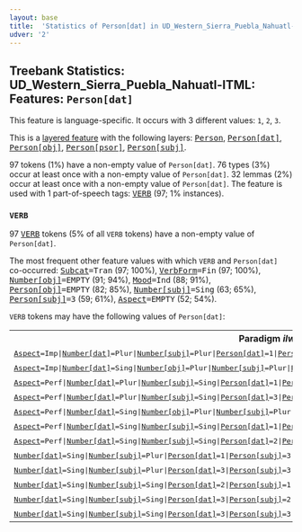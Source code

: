 ```yaml
---
layout: base
title:  'Statistics of Person[dat] in UD_Western_Sierra_Puebla_Nahuatl-ITML'
udver: '2'
---
```


## Treebank Statistics: UD_Western_Sierra_Puebla_Nahuatl-ITML: Features: `Person[dat]`

This feature is language-specific.
It occurs with 3 different values: `1`, `2`, `3`.

This is a <a href="../../u/overview/feat-layers.html">layered feature</a> with the following layers: <tt><a href="nhi_itml-feat-Person.html">Person</a></tt>, <tt><a href="nhi_itml-feat-Person-dat.html">Person[dat]</a></tt>, <tt><a href="nhi_itml-feat-Person-obj.html">Person[obj]</a></tt>, <tt><a href="nhi_itml-feat-Person-psor.html">Person[psor]</a></tt>, <tt><a href="nhi_itml-feat-Person-subj.html">Person[subj]</a></tt>.

97 tokens (1%) have a non-empty value of `Person[dat]`.
76 types (3%) occur at least once with a non-empty value of `Person[dat]`.
32 lemmas (2%) occur at least once with a non-empty value of `Person[dat]`.
The feature is used with 1 part-of-speech tags: <tt><a href="nhi_itml-pos-VERB.html">VERB</a></tt> (97; 1% instances).

### `VERB`

97 <tt><a href="nhi_itml-pos-VERB.html">VERB</a></tt> tokens (5% of all `VERB` tokens) have a non-empty value of `Person[dat]`.

The most frequent other feature values with which `VERB` and `Person[dat]` co-occurred: <tt><a href="nhi_itml-feat-Subcat.html">Subcat</a></tt><tt>=Tran</tt> (97; 100%), <tt><a href="nhi_itml-feat-VerbForm.html">VerbForm</a></tt><tt>=Fin</tt> (97; 100%), <tt><a href="nhi_itml-feat-Number-obj.html">Number[obj]</a></tt><tt>=EMPTY</tt> (91; 94%), <tt><a href="nhi_itml-feat-Mood.html">Mood</a></tt><tt>=Ind</tt> (88; 91%), <tt><a href="nhi_itml-feat-Person-obj.html">Person[obj]</a></tt><tt>=EMPTY</tt> (82; 85%), <tt><a href="nhi_itml-feat-Number-subj.html">Number[subj]</a></tt><tt>=Sing</tt> (63; 65%), <tt><a href="nhi_itml-feat-Person-subj.html">Person[subj]</a></tt><tt>=3</tt> (59; 61%), <tt><a href="nhi_itml-feat-Aspect.html">Aspect</a></tt><tt>=EMPTY</tt> (52; 54%).

`VERB` tokens may have the following values of `Person[dat]`:


<table>
  <tr><th>Paradigm <i>ilwia</i></th><th><tt>1</tt></th><th><tt>2</tt></th><th><tt>3</tt></th></tr>
  <tr><td><tt><tt><a href="nhi_itml-feat-Aspect.html">Aspect</a></tt><tt>=Imp</tt>|<tt><a href="nhi_itml-feat-Number-dat.html">Number[dat]</a></tt><tt>=Plur</tt>|<tt><a href="nhi_itml-feat-Number-subj.html">Number[subj]</a></tt><tt>=Plur</tt>|<tt><a href="nhi_itml-feat-Person-dat.html">Person[dat]</a></tt><tt>=1</tt>|<tt><a href="nhi_itml-feat-Person-subj.html">Person[subj]</a></tt><tt>=3</tt>|<tt><a href="nhi_itml-feat-Tense.html">Tense</a></tt><tt>=Past</tt></tt></td><td><em>techilwayaj</em></td><td></td><td></td></tr>
  <tr><td><tt><tt><a href="nhi_itml-feat-Aspect.html">Aspect</a></tt><tt>=Imp</tt>|<tt><a href="nhi_itml-feat-Number-dat.html">Number[dat]</a></tt><tt>=Sing</tt>|<tt><a href="nhi_itml-feat-Number-obj.html">Number[obj]</a></tt><tt>=Plur</tt>|<tt><a href="nhi_itml-feat-Number-subj.html">Number[subj]</a></tt><tt>=Plur</tt>|<tt><a href="nhi_itml-feat-Person-dat.html">Person[dat]</a></tt><tt>=3</tt>|<tt><a href="nhi_itml-feat-Person-obj.html">Person[obj]</a></tt><tt>=3</tt>|<tt><a href="nhi_itml-feat-Person-subj.html">Person[subj]</a></tt><tt>=3</tt>|<tt><a href="nhi_itml-feat-Tense.html">Tense</a></tt><tt>=Past</tt></tt></td><td></td><td></td><td><em>kimilwayah</em></td></tr>
  <tr><td><tt><tt><a href="nhi_itml-feat-Aspect.html">Aspect</a></tt><tt>=Perf</tt>|<tt><a href="nhi_itml-feat-Number-dat.html">Number[dat]</a></tt><tt>=Plur</tt>|<tt><a href="nhi_itml-feat-Number-subj.html">Number[subj]</a></tt><tt>=Sing</tt>|<tt><a href="nhi_itml-feat-Person-dat.html">Person[dat]</a></tt><tt>=1</tt>|<tt><a href="nhi_itml-feat-Person-subj.html">Person[subj]</a></tt><tt>=3</tt>|<tt><a href="nhi_itml-feat-Tense.html">Tense</a></tt><tt>=Past</tt></tt></td><td><em>techilweh</em></td><td></td><td></td></tr>
  <tr><td><tt><tt><a href="nhi_itml-feat-Aspect.html">Aspect</a></tt><tt>=Perf</tt>|<tt><a href="nhi_itml-feat-Number-dat.html">Number[dat]</a></tt><tt>=Plur</tt>|<tt><a href="nhi_itml-feat-Number-subj.html">Number[subj]</a></tt><tt>=Sing</tt>|<tt><a href="nhi_itml-feat-Person-dat.html">Person[dat]</a></tt><tt>=3</tt>|<tt><a href="nhi_itml-feat-Person-subj.html">Person[subj]</a></tt><tt>=3</tt>|<tt><a href="nhi_itml-feat-Tense.html">Tense</a></tt><tt>=Past</tt></tt></td><td></td><td></td><td><em>kimlwih</em></td></tr>
  <tr><td><tt><tt><a href="nhi_itml-feat-Aspect.html">Aspect</a></tt><tt>=Perf</tt>|<tt><a href="nhi_itml-feat-Number-dat.html">Number[dat]</a></tt><tt>=Sing</tt>|<tt><a href="nhi_itml-feat-Number-obj.html">Number[obj]</a></tt><tt>=Plur</tt>|<tt><a href="nhi_itml-feat-Number-subj.html">Number[subj]</a></tt><tt>=Plur</tt>|<tt><a href="nhi_itml-feat-Person-dat.html">Person[dat]</a></tt><tt>=3</tt>|<tt><a href="nhi_itml-feat-Person-obj.html">Person[obj]</a></tt><tt>=3</tt>|<tt><a href="nhi_itml-feat-Person-subj.html">Person[subj]</a></tt><tt>=3</tt>|<tt><a href="nhi_itml-feat-Tense.html">Tense</a></tt><tt>=Past</tt></tt></td><td></td><td></td><td><em>kimilwihkeh</em></td></tr>
  <tr><td><tt><tt><a href="nhi_itml-feat-Aspect.html">Aspect</a></tt><tt>=Perf</tt>|<tt><a href="nhi_itml-feat-Number-dat.html">Number[dat]</a></tt><tt>=Sing</tt>|<tt><a href="nhi_itml-feat-Number-subj.html">Number[subj]</a></tt><tt>=Sing</tt>|<tt><a href="nhi_itml-feat-Person-dat.html">Person[dat]</a></tt><tt>=1</tt>|<tt><a href="nhi_itml-feat-Person-subj.html">Person[subj]</a></tt><tt>=1</tt>|<tt><a href="nhi_itml-feat-Tense.html">Tense</a></tt><tt>=Past</tt></tt></td><td><em>nechilwij</em></td><td></td><td></td></tr>
  <tr><td><tt><tt><a href="nhi_itml-feat-Aspect.html">Aspect</a></tt><tt>=Perf</tt>|<tt><a href="nhi_itml-feat-Number-dat.html">Number[dat]</a></tt><tt>=Sing</tt>|<tt><a href="nhi_itml-feat-Number-subj.html">Number[subj]</a></tt><tt>=Sing</tt>|<tt><a href="nhi_itml-feat-Person-dat.html">Person[dat]</a></tt><tt>=2</tt>|<tt><a href="nhi_itml-feat-Person-subj.html">Person[subj]</a></tt><tt>=3</tt>|<tt><a href="nhi_itml-feat-Polite.html">Polite</a></tt><tt>=Form</tt>|<tt><a href="nhi_itml-feat-Tense.html">Tense</a></tt><tt>=Past</tt></tt></td><td></td><td><em>mitzonilwij</em></td><td></td></tr>
  <tr><td><tt><tt><a href="nhi_itml-feat-Number-dat.html">Number[dat]</a></tt><tt>=Sing</tt>|<tt><a href="nhi_itml-feat-Number-subj.html">Number[subj]</a></tt><tt>=Plur</tt>|<tt><a href="nhi_itml-feat-Person-dat.html">Person[dat]</a></tt><tt>=1</tt>|<tt><a href="nhi_itml-feat-Person-subj.html">Person[subj]</a></tt><tt>=3</tt>|<tt><a href="nhi_itml-feat-Tense.html">Tense</a></tt><tt>=Pres</tt></tt></td><td><em>Nechilwiaj</em></td><td></td><td></td></tr>
  <tr><td><tt><tt><a href="nhi_itml-feat-Number-dat.html">Number[dat]</a></tt><tt>=Sing</tt>|<tt><a href="nhi_itml-feat-Number-subj.html">Number[subj]</a></tt><tt>=Plur</tt>|<tt><a href="nhi_itml-feat-Person-dat.html">Person[dat]</a></tt><tt>=3</tt>|<tt><a href="nhi_itml-feat-Person-subj.html">Person[subj]</a></tt><tt>=3</tt>|<tt><a href="nhi_itml-feat-Tense.html">Tense</a></tt><tt>=Pres</tt></tt></td><td></td><td></td><td><em>kilwiah</em></td></tr>
  <tr><td><tt><tt><a href="nhi_itml-feat-Number-dat.html">Number[dat]</a></tt><tt>=Sing</tt>|<tt><a href="nhi_itml-feat-Number-subj.html">Number[subj]</a></tt><tt>=Sing</tt>|<tt><a href="nhi_itml-feat-Person-dat.html">Person[dat]</a></tt><tt>=2</tt>|<tt><a href="nhi_itml-feat-Person-subj.html">Person[subj]</a></tt><tt>=1</tt>|<tt><a href="nhi_itml-feat-Tense.html">Tense</a></tt><tt>=Pres</tt></tt></td><td></td><td><em>Inmitzilwia</em></td><td></td></tr>
  <tr><td><tt><tt><a href="nhi_itml-feat-Number-dat.html">Number[dat]</a></tt><tt>=Sing</tt>|<tt><a href="nhi_itml-feat-Number-subj.html">Number[subj]</a></tt><tt>=Sing</tt>|<tt><a href="nhi_itml-feat-Person-dat.html">Person[dat]</a></tt><tt>=3</tt>|<tt><a href="nhi_itml-feat-Person-subj.html">Person[subj]</a></tt><tt>=2</tt>|<tt><a href="nhi_itml-feat-Tense.html">Tense</a></tt><tt>=Pres</tt></tt></td><td></td><td></td><td><em>itkilwia</em></td></tr>
  <tr><td><tt><tt><a href="nhi_itml-feat-Number-dat.html">Number[dat]</a></tt><tt>=Sing</tt>|<tt><a href="nhi_itml-feat-Number-subj.html">Number[subj]</a></tt><tt>=Sing</tt>|<tt><a href="nhi_itml-feat-Person-dat.html">Person[dat]</a></tt><tt>=3</tt>|<tt><a href="nhi_itml-feat-Person-subj.html">Person[subj]</a></tt><tt>=3</tt>|<tt><a href="nhi_itml-feat-Tense.html">Tense</a></tt><tt>=Pres</tt></tt></td><td></td><td></td><td><em>kilwia</em></td></tr>
</table>

